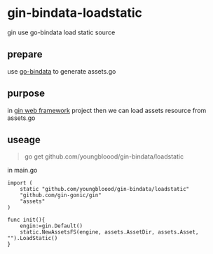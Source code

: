 # gin-bindata-loadstatic
gin use go-bindata load static source

## prepare
use [go-bindata](https://github.com/jteeuwen/go-bindata) to generate assets.go
## purpose


in [gin web framework](https://github.com/gin-gonic/gin)   project then we can load assets resource from assets.go
## useage

> go get github.com/youngbloood/gin-bindata/loadstatic

in main.go
```
import (
    static "github.com/youngbloood/gin-bindata/loadstatic"
    "github.com/gin-gonic/gin"
    "assets"
)

func init(){
    engin:=gin.Default()
    static.NewAssetsFS(engine, assets.AssetDir, assets.Asset, "").LoadStatic()
}
```